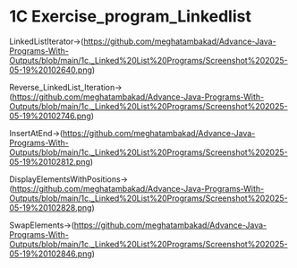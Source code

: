 # 1C Exercise_program_Linkedlist

LinkedListIterator->(https://github.com/meghatambakad/Advance-Java-Programs-With-Outputs/blob/main/1c._Linked%20List%20Programs/Screenshot%202025-05-19%20102640.png)

Reverse_LinkedList_Iteration->(https://github.com/meghatambakad/Advance-Java-Programs-With-Outputs/blob/main/1c._Linked%20List%20Programs/Screenshot%202025-05-19%20102746.png)

InsertAtEnd->(https://github.com/meghatambakad/Advance-Java-Programs-With-Outputs/blob/main/1c._Linked%20List%20Programs/Screenshot%202025-05-19%20102812.png)

DisplayElementsWithPositions->(https://github.com/meghatambakad/Advance-Java-Programs-With-Outputs/blob/main/1c._Linked%20List%20Programs/Screenshot%202025-05-19%20102828.png)

SwapElements->(https://github.com/meghatambakad/Advance-Java-Programs-With-Outputs/blob/main/1c._Linked%20List%20Programs/Screenshot%202025-05-19%20102846.png)
